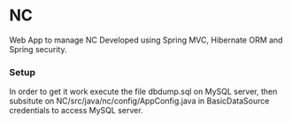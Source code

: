 # NC
Web App to manage NC
Developed using Spring MVC, Hibernate ORM and Spring security.

### Setup
In order to get it work execute the file dbdump.sql on MySQL server, 
then subsitute on NC/src/java/nc/config/AppConfig.java in BasicDataSource 
credentials to access MySQL server.
